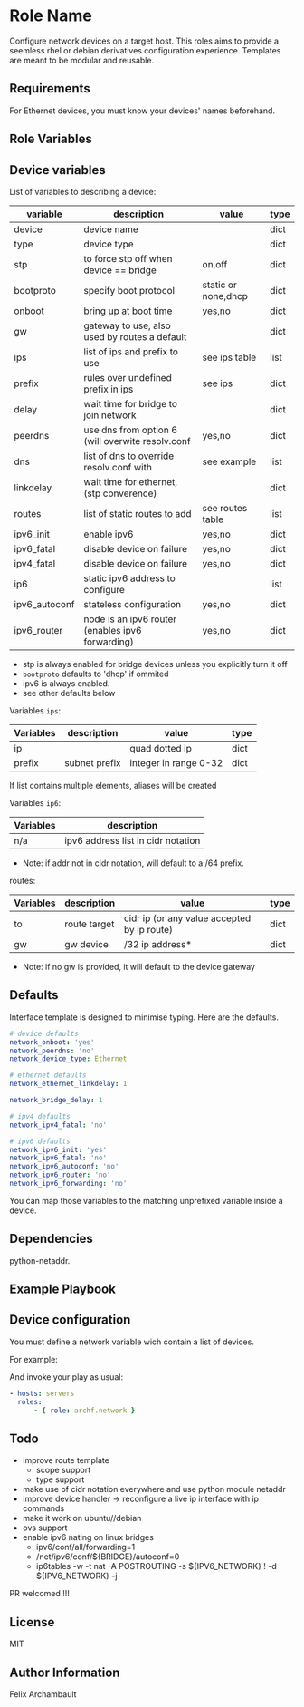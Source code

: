 Role Name
=========

Configure network devices on a target host. This roles aims to provide a seemless
rhel or debian derivatives configuration experience. Templates are meant to
be modular and reusable.

Requirements
------------

For Ethernet devices, you must know your devices' names beforehand.

Role Variables
--------------

## Device variables

List of variables to describing a device:

| variable      | description                                      | value               | type |
|---------------|--------------------------------------------------|---------------------|------|
| device        | device name                                      | <name>              | dict |
| type          | device type                                      | <device type>       | dict |
| stp           | to force stp off when device == bridge           | on,off              | dict |
| bootproto     | specify boot protocol                            | static or none,dhcp | dict |
| onboot        | bring up at boot time                            | yes,no              | dict |
| gw            | gateway to use, also used by routes a default    | <gateway ip>        | dict |
| ips           | list of ips and prefix to use                    | see ips table       | list |
| prefix        | rules over undefined prefix in ips               | see ips             | dict |
| delay         | wait time for bridge to join network             | <seconds>           | dict |
| peerdns       | use dns from option 6 (will overwite resolv.conf | yes,no              | dict |
| dns           | list of dns to override resolv.conf with         | see example         | list |
| linkdelay     | wait time for ethernet, (stp converence)         | <seconds>           | dict |
| routes        | list of static routes to add                     | see routes table    | list |
| ipv6_init     | enable ipv6                                      | yes,no              | dict |
| ipv6_fatal    | disable device on failure                        | yes,no              | dict |
| ipv4_fatal    | disable device on failure                        | yes,no              | dict |
| ip6           | static ipv6 address to configure                 | <ipv6 cidr>         | list |
| ipv6_autoconf | stateless configuration                          | yes,no              | dict |
| ipv6_router   | node is an ipv6 router (enables ipv6 forwarding) | yes,no              | dict |

* stp is always enabled for bridge devices unless you explicitly turn it off
* `bootproto` defaults to 'dhcp' if ommited
* ipv6 is always enabled.
* see other defaults below

Variables `ips`:

| Variables | description    | value                 | type |
|-----------|----------------|-----------------------|------|
| ip        | <ipv4 address> | quad dotted ip        | dict |
| prefix    | subnet prefix  | integer in range 0-32 | dict |

If list contains multiple elements, aliases will be created

Variables `ip6`:

| Variables | description                        |
|-----------|------------------------------------|
| n/a       | ipv6 address list in cidr notation |

* Note: if addr not in cidr notation, will default to a /64 prefix.

routes:

| Variables | description  | value                                       | type |
|-----------|--------------|---------------------------------------------|------|
| to        | route target | cidr ip (or any value accepted by ip route) | dict |
| gw        | gw device    | /32 ip address*                             | dict |

* Note: if no gw is provided, it will default to the device gateway

## Defaults

Interface template is designed to minimise typing. Here are the defaults.

```yaml
# device defaults
network_onboot: 'yes'
network_peerdns: 'no'
network_device_type: Ethernet

# ethernet defaults
network_ethernet_linkdelay: 1

network_bridge_delay: 1

# ipv4 defaults
network_ipv4_fatal: 'no'

# ipv6 defaults
network_ipv6_init: 'yes'
network_ipv6_fatal: 'no'
network_ipv6_autoconf: 'no'
network_ipv6_router: 'no'
network_ipv6_forwarding: 'no'
```

You can map those variables to the matching unprefixed variable inside a device.

Dependencies
------------

python-netaddr.

Example Playbook
----------------

## Device configuration

You must define a network variable wich contain a list of devices.

For example:

And invoke your play as usual:

```yaml
- hosts: servers
  roles:
      - { role: archf.network }
```

Todo
------

* improve route template
  * scope support
  * type support
* make use of cidr notation everywhere and use python module netaddr
* improve device handler -> reconfigure a live ip interface with ip commands
* make it work on ubuntu//debian
* ovs support
* enable ipv6 nating on linux bridges
  * ipv6/conf/all/forwarding=1
  * /net/ipv6/conf/${BRIDGE}/autoconf=0
  * ip6tables -w -t nat -A POSTROUTING -s ${IPV6_NETWORK} ! -d ${IPV6_NETWORK} -j

PR welcomed !!!

License
-------

MIT

Author Information
------------------

Felix Archambault
